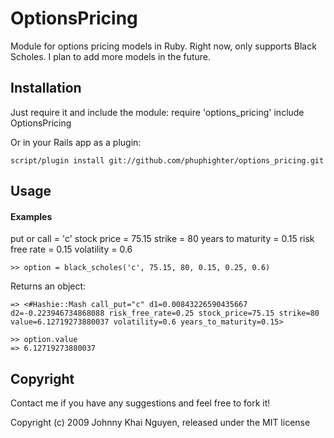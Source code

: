 # OptionsPricing

Module for options pricing models in Ruby.  Right now, only supports Black Scholes.  I plan to add more models in the future.

## Installation

Just require it and include the module:
    require 'options_pricing'
    include OptionsPricing

Or in your Rails app as a plugin:

    script/plugin install git://github.com/phuphighter/options_pricing.git
    
## Usage
    
#### Examples

put or call = 'c'
stock price = 75.15
strike = 80
years to maturity = 0.15
risk free rate = 0.15
volatility = 0.6

    >> option = black_scholes('c', 75.15, 80, 0.15, 0.25, 0.6)

Returns an object:    

    => <#Hashie::Mash call_put="c" d1=0.00843226590435667 d2=-0.223946734868088 risk_free_rate=0.25 stock_price=75.15 strike=80 value=6.12719273880037 volatility=0.6 years_to_maturity=0.15>

    >> option.value
    => 6.12719273880037
    
## Copyright

Contact me if you have any suggestions and feel free to fork it!

Copyright (c) 2009 Johnny Khai Nguyen, released under the MIT license
